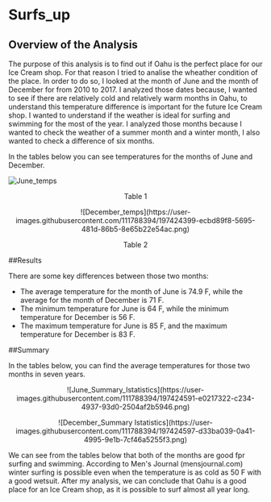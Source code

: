 # Surfs_up

## Overview of the Analysis

The purpose of this analysis is to find out if Oahu is the perfect place for our Ice Cream shop. For that reason I tried to analise the wheather condition of the place. In order to do so, I looked at the month of June and the month of December for from 2010 to 2017. I analyzed those dates because, I wanted to see if there are relatively cold and relatively warm months in Oahu, to understand this temperature difference is important for the future Ice Cream shop. I wanted to understand if the weather is ideal for surfing and swimming for the most of the year. I analyzed those months because I wanted to check the weather of a summer month and a winter month, I also wanted to check a difference of six months. 

In the tables below you can see temperatures for the months of June and December. 
 
 <p align="center"> 

 ![June_temps](https://user-images.githubusercontent.com/111788394/197424389-ff8304ee-8a3e-41f6-bdba-547808459221.png)
 
<p align="center"> 
 Table 1
 
<p align="center"> 
 ![December_temps](https://user-images.githubusercontent.com/111788394/197424399-ecbd89f8-5695-481d-86b5-8e65b22e54ac.png)

<p align="center"> 
 Table 2
 
##Results

There are some key differences between those two months:
- The average temperature for the month of June is 74.9 F, while the average for the month of December is 71 F. 
- The minimum temperature for June is 64 F, while the minimum temperature for December is 56 F.
- The maximum temperature for June is 85 F, and the maximum temperature for December is 83 F. 

##Summary

In the tables below, you can find the average temperatures for those two months in seven years. 
 
<p align="center">
 ![June_Summary_Istatistics](https://user-images.githubusercontent.com/111788394/197424591-e0217322-c234-4937-93d0-2504af2b5946.png)
<p align="center">
 ![December_Summary Istatistics](https://user-images.githubusercontent.com/111788394/197424597-d33ba039-0a41-4995-9e1b-7cf46a5255f3.png)


We can see from the tables below that both of the months are good fpr surfing and swimming. According to Men's Journal (mensjournal.com) winter surfing is possible even when the temperature is as cold as 50 F with a good wetsuit. After my analysis, we can conclude that Oahu is a good place for an Ice Cream shop, as it is possible to surf almost all year long. 
